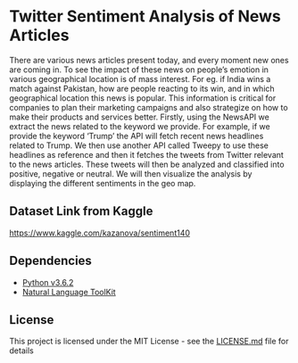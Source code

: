 # Twitter Sentiment Analysis of News Articles
There are various news articles present today, and every moment new ones are coming in. To see the impact of these news on people’s emotion in various geographical location is of mass interest. For eg. if India wins a match against Pakistan, how are people reacting to its win, and in which geographical location this news is popular. This information is critical for companies to plan their marketing campaigns and also strategize on how to make their products and services better. Firstly, using the NewsAPI we extract the news related to the keyword we provide. For example, if we provide the keyword ‘Trump’ the API will fetch recent news headlines related to Trump. We then use another API called Tweepy to use these headlines as reference and then it fetches the tweets from Twitter relevant to the news articles. 
These tweets will then be analyzed and classified into positive, negative or neutral. We will then visualize the analysis by displaying the different sentiments in the geo map.   


## Dataset Link from Kaggle
https://www.kaggle.com/kazanova/sentiment140
 
## Dependencies
- [Python v3.6.2](https://www.python.org/downloads/release/python-370/)
- [Natural Language ToolKit](https://www.nltk.org/)

## License
This project is licensed under the MIT License - see the [LICENSE.md](./LICENSE) file for details
